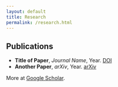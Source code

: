 ```yaml
---
layout: default
title: Research
permalink: /research.html
---
```


## Publications

- **Title of Paper**, *Journal Name*, Year. [DOI](#)
- **Another Paper**, *arXiv*, Year. [arXiv](#)

More at [Google Scholar](https://scholar.google.com).
